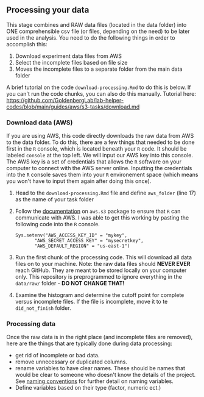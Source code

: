 ## Processing your data

This stage combines and RAW data files (located in the data folder) into ONE comprehensible csv file (or files, depending on the need) to be later used in the analysis. You need to do the following things in order to accomplish this: 

  1. Download experiment data files from AWS
  2. Select the incomplete files based on file size
  3. Moves the incomplete files to a separate folder from the main data folder

A brief tutorial on the code `download-processing.Rmd` to do this is below. If you can't run the code chunks, you can also do this manually. Tutorial here: https://github.com/GoldenbergLab/lab-helper-codes/blob/main/guides/aws/s3-tasks/download.md

### Download data (AWS)

If you are using AWS, this code directly downloads the raw data from AWS to the data folder. To do this, there are a few things that needed to be done first in the `R` console, which is located beneath your `R` code. It should be labeled `console` at the top left. We will input our AWS key into this console. The AWS key is a set of credentials that allows the `R` software on your computer to connect with the AWS server online. Inputting the credentials into the `R` console saves them into your `R` environement space (which means you won't have to input them again after doing this once).

1. Head to the `download-processing.Rmd` file and define `aws_folder` (line 17) as the name of your task folder
2. Follow the [documentation](https://cran.r-project.org/web/packages/aws.s3/readme/README.html) on `aws.s3` package to ensure that `R` can communicate with AWS. I was able to get this working by pasting the following code into the `R` console.

	```
	Sys.setenv("AWS_ACCESS_KEY_ID" = "mykey",
           "AWS_SECRET_ACCESS_KEY" = "mysecretkey",
           "AWS_DEFAULT_REGION" = "us-east-1")
	```
3. Run the first chunk of the processing code. This will download all data files on to your machine. Note: the raw data files should **NEVER EVER** reach GitHub. They are meant to be stored locally on your computer only. This repository is preprogrammed to ignore everything in the `data/raw/` folder - **DO NOT CHANGE THAT!**
4. Examine the histogram and determine the cutoff point for complete versus incomplete files. If the file is incomplete, move it to te `did_not_finish` folder.

### Processing data

Once the raw data is in the right place (and incomplete files are removed), here are the things that are typically done during data processing:
 - get rid of incomplete or bad data.
 - remove unnecessary or duplicated columns.
 - rename variables to have clear names. These should be names that would be clear to someone who doesn't know the details of the project. See [naming conventions](https://github.com/GoldenbergLab/naming-conventions) for further detail on naming variables. 
 - Define variables based on their type (factor, numeric ect.)
